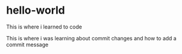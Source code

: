 # hello-world
This is where i learned to code
<p> This is where i was learning about commit changes and how to add a commit message <p/>
